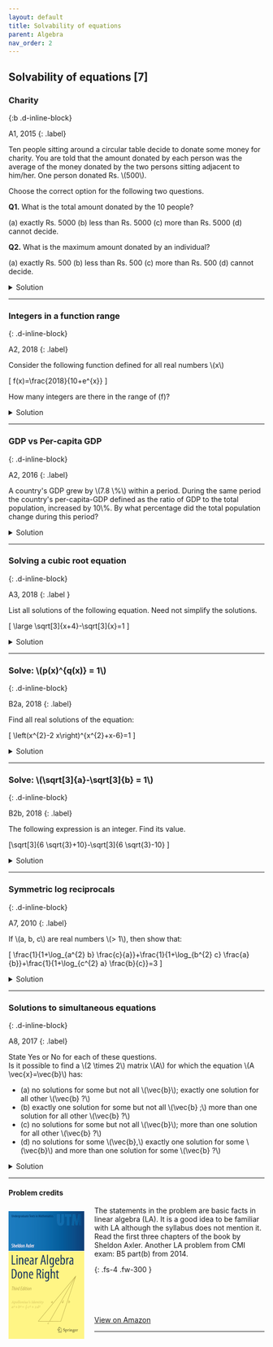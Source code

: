 ```yaml
---
layout: default
title: Solvability of equations
parent: Algebra
nav_order: 2
---
```




## Solvability of equations [7]


### Charity
{:b .d-inline-block}

A1, 2015
{: .label}

<p>
Ten people sitting around a circular table decide to donate some money for charity. You are told that the amount donated by each person was the average of the money donated by the two persons sitting adjacent to him/her.
One person donated Rs. \(500\).
</p>

<p>
Choose the correct option for the following two questions.
</p>

<p>
<b>Q1.</b> What is the total amount donated by the 10 people?
</p>

<p>
(a) exactly Rs. 5000
(b) less than Rs. 5000
(c) more than Rs. 5000
(d) cannot decide.
</p>

<p>
<b>Q2.</b> What is the maximum amount donated by an individual?
</p>

<p>
(a) exactly Rs. 500
(b) less than Rs. 500
(c) more than Rs. 500
(d) cannot decide.
</p>

<details><summary>Solution</summary>

<p>
<b>A1.</b>  Exactly Rs. \(5000\).
</p>

<p>
<b>A2.</b>  Exactly Rs. \(500\).
</p>

<p>
Consider the person who donated Rs. 500.  Suppose the neighbor to the left donates \(500+x\).
Then the one on the right donates \(500-x\).  But continuing leftward, the amounts donated are \(500+2 x, 500+3 x, \ldots,\)
forcing \(x\) to be \(0,\) since you come around to the neighbor to the right.
</p>

</details>

---

### Integers in a function range
{: .d-inline-block}

A2, 2018
{: .label}

<p>
Consider the following function defined for all real numbers \(x\)

\[ f(x)=\frac{2018}{10+e^{x}} \]

How many integers are there in the range of \(f\)?
</p>


<details><summary>Solution</summary>


<p>
There are 201 integers.
</p>

<p>
The function is strictly decreasing as \(x\) goes from \(-\infty\) to \(\infty\). The range of the function is \((0,201.8)\).
By continuity, all the integers in range appear as values of \(f(x)\).
</p>

</details>

---

### GDP vs Per-capita GDP
{: .d-inline-block}

A2, 2016
{: .label}


<p>
A country's GDP grew by \(7.8 \%\) within a period. During the same period the country's per-capita-GDP defined as the ratio of GDP to the total population, increased by 10\%.
By what percentage did the total population change during this period?
</p>

<details><summary>Solution</summary>

<p>
Per-capita GDP is \(\frac{\text { GDP }}{\text { population }}\). Letting \(G\) and \(P\) denote the old GDP and population respectively, the new per-capita GDP is \(\frac{1.078 G}{(1+x) P}\) where \(x\) is the unknown percent change in population we wish to calculate. The percent increase in per-capita GDP is \(10 \%=0.1\) So we have \(\frac{1.078}{1+x}=1.1 .\) Solving for \(x\) we get \(1+x=\frac{1.078}{1.1}=\frac{98 \times 11}{100 \times 11}=0.98 .\) So \(x\) is -0.02 So population decreased by \(2 \%\)
</p>

</details>

---







### Solving a cubic root equation
{: .d-inline-block}

A3, 2018
{: .label }

<p>List all solutions of the following equation. Need not simplify the solutions.

\[ \large \sqrt[3]{x+4}-\sqrt[3]{x}=1 \]
</p>

<details><summary>Solution</summary>

<p>
Put \(t=\sqrt[3]{x}\) to get:

\begin{align}
\left(t^{3}+4\right)&=(1+t)^{3} \\
4&=t^{3}+3t^2+3t+1 \\
t^{2}+t-1&=0\\
\end{align}

Solving for \(t\) and then \(x\) we get:

\[ x = \left( \frac{-1\pm\sqrt{5}}{2} \right)^{1/3} \]


<i><b>Comment</b>. The official CMI paper glibly says: <q>Solve it and then take the cube root of the solutions. The two solutions are \(-2 \pm \sqrt{5}\)</q>.
 No explanation is given on why it is easy to take cube roots of \(t\).</i>


</p>

</details>

---



### Solve: \\(p(x)^{q(x)} = 1\\)
{: .d-inline-block}

B2a, 2018
{: .label}


<p>
Find all real solutions of the equation:

\[ \left(x^{2}-2 x\right)^{x^{2}+x-6}=1 \]

</p>


<details><summary>Solution</summary>

<p>
The equation is of the form \(a^b=1\). This can happen only in three cases:
<br>

(i) Either \(a=1\), which means \(x^2-2x=1\). So \(x=1\pm\sqrt{2}\).<br>
(ii) or \(a=-1\) and \(b\) is an even integer. So \(x=1\) works.<br>
(iii) or \(b=0\) and \(a\neq 0\). Which happens when \(x=-3\) or \(1\). The value \(x=2\) makes \(a=b=0\) <br>

So \(x=-3,1,1 \pm \sqrt{2}\) are the only solutions.
</p>


</details>

---


### Solve: \\(\sqrt[3]{a}-\sqrt[3]{b} = 1\\)
{: .d-inline-block}

B2b, 2018
{: .label}


<p>
The following expression is an integer. Find its value.

\[\sqrt[3]{6 \sqrt{3}+10}-\sqrt[3]{6 \sqrt{3}-10} \]

</p>

<details><summary>Solution</summary>

<p>
Let \(a=\sqrt{3}+10\) and \(b=\sqrt{3}-10\).  We have \(a^{3}-b^{3}=20\) and \(a b=2 .\) Putting it in \((a-b)^{3}\) we get \((a-b)^{3}=20-6(a-b)\).
This cubic has one real root \(a-b=2\) and two complex roots.
</p>


<i>A similar problem was discussed on [Quora](https://www.quora.com/How-do-I-prove-that-sqrt-3-5-sqrt-2-+7-sqrt-3-5-sqrt-2-7-is-an-integer) in 2017.</i>

</details>

---

### Symmetric log reciprocals
{: .d-inline-block}

A7, 2010
{: .label}


<p>
If \(a, b, c\) are real numbers \(> 1\), then show that:<br>
</p>

<p>

\[ \frac{1}{1+\log_{a^{2} b} \frac{c}{a}}+\frac{1}{1+\log_{b^{2} c} \frac{a}{b}}+\frac{1}{1+\log_{c^{2} a} \frac{b}{c}}=3 \]
</p>

<details><summary>Solution</summary>

<p>
We will make use of the identity: \(\log_{x} a+\log_{x} b=\log_{x} a b\).
</p>


<p>
\begin{align}
\frac{1}{1+\log_{a^{2} b}\left(\frac{c}{a}\right)}&=\frac{1}{\log_{a^{2} b}\left(a^{2} b\right)+\log_{a^{2} b}\left(\frac{c}{a}\right)} \\
&=\frac{1}{\log_{a^{2} b}\left(\frac{c}{a} \cdot a^{2} b\right)} \\
&=\frac{1}{\log_{a^{2} b}(a b c)}\\
&\\
&=\log_{a b c}\left(a^{2} b\right)
\end{align}
</p>


<p>
Hence the given expression is:
</p>

<p>
\(\log_{a b c}\left(a^{2} b\right)+\log_{a b c}\left(b^{2} c\right)+\log_{a b c}\left(c^{2} a\right)\)
\(=\log_{a b c}(a b c)^{3}\)
\(=3\)
</p>

</details>

---

### Solutions to simultaneous equations
{: .d-inline-block}

A8, 2017
{: .label}


<p>
State Yes or No for each of these questions.<br>
Is it possible to find a \(2 \times 2\) matrix \(A\) for which the equation \(A \vec{x}=\vec{b}\) has:

<ul>
<li>(a) no solutions for some but not all \(\vec{b}\); exactly one solution for all other \(\vec{b} ?\)</li>

<li>(b) exactly one solution for some but not all \(\vec{b} ;\) more than one solution for all other \(\vec{b} ?\)</li>

<li>(c) no solutions for some but not all \(\vec{b}\); more than one solution for all other \(\vec{b} ?\)</li>

<li>(d) no solutions for some \(\vec{b},\) exactly one solution for some \(\vec{b}\) and more than one solution for some \(\vec{b} ?\)</li>

</ul>

</p>


<details><summary>Solution</summary>


<p>

No-No-Yes-No.<br>

Suppose \(A\) has nonzero determinant. Then for any \(\vec{b},\) we see that \(A \vec{x}=\vec{b}\) has the unique solution \(\vec{x}=A^{-1} \vec{b}\).

If determinant of \(A\) is zero then we can make two cases:<br>

(i) If \(A\) is the zero matrix, then \(A \vec{x}=\vec{b}\) has infinitely many solutions for \(\vec{b}=\overrightarrow{0}\) and no solutions otherwise.<br><br>

(ii) If \(A\) is nonzero then it is easy to see that we are solving two equations in two variables whose left hand sides are proportional.

So if the two right hand constants that make up \(\vec{b}\) are in the same proportion, then we will have infinitely many solutions (because one of the variables can be arbitrary).
If the constants are not in the same proportion, then the two equations will be inconsistent and we will have no solutions.
</p>

</details>

---

#### Problem credits

<img src="/assets/images/LADRcover.png" style="float:left;margin-right:20px;margin-top:10px;"/>

<p>
The statements in the problem are basic facts in linear algebra (LA).
It is a good idea to be familiar with LA although the syllabus does not mention it.
Read the first three chapters of the book by Sheldon Axler.
Another LA problem from CMI exam: B5 part(b) from 2014.
</p>
{: .fs-4 .fw-300 }

<br><br>
<br><br>
[View on Amazon](https://amzn.to/3hbctgO)

---


<!--
#### Request to CMI faculty
<p>
Please do not pose elementary facts from advanced topics as high-school questions. Linear algebra is not part of XII mathematics.
</p>
-->

